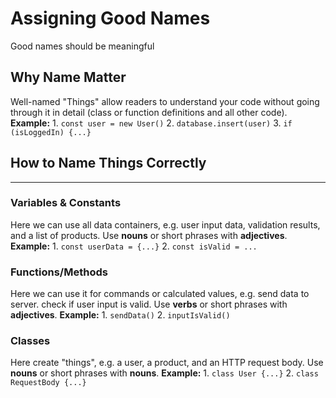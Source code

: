 # Assigning Good Names
Good names should be meaningful

## Why Name Matter
Well-named "Things" allow readers to understand your code without going through it in detail (class or function definitions and all other code).
  **Example:** 
    1. `const user = new User()`
    2. `database.insert(user)`
    3. `if (isLoggedIn) {...}`

## How to Name Things Correctly
***
### Variables & Constants
Here we can use all data containers, e.g. user input data, validation results, and a list of products. Use **nouns** or short phrases with **adjectives**.
  **Example:** 
    1. `const userData = {...}`
    2.  `const isValid = ...`
### Functions/Methods
Here we can use it for commands or calculated values, e.g. send data to server. check if user input is valid. Use **verbs** or short phrases with **adjectives**.
  **Example:**
    1. `sendData()`
    2. `inputIsValid()`
### Classes
Here create "things", e.g. a user, a product, and an HTTP request body. Use **nouns** or short phrases with **nouns**.
  **Example:**
    1. `class User {...}`
    2. `class RequestBody {...}`
    
